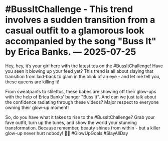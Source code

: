 # #BussItChallenge - This trend involves a sudden transition from a casual outfit to a glamorous look accompanied by the song "Buss It" by Erica Banks. — 2025-07-25

Hey, hey, it’s your girl here with the latest tea on the #BussItChallenge! Have you seen it blowing up your feed yet? This trend is all about slaying that transition from laid-back to glam in the blink of an eye - and let me tell you, these queens are killing it!

From sweatpants to stilettos, these babes are showing off their glow-ups with the help of Erica Banks’ banger "Buss It". And can we just talk about the confidence radiating through these videos? Major respect to everyone owning their glow-up moment!

So, do you have what it takes to rise to the #BussItChallenge? Grab your fave outfit, turn up the tunes, and show the world your stunning transformation. Because remember, beauty shines from within - but a killer glow-up never hurt nobody! 💃🔥 #GlowUpGoals #SlayAllDay
